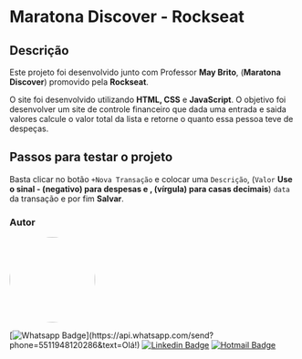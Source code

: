# Maratona Discover - Rockseat

## Descrição

Este projeto foi desenvolvido junto com Professor **May Brito**, (**Maratona Discover**) promovido pela **Rockseat**.

O site foi desenvolvido utilizando **HTML, CSS** e **JavaScript**. O objetivo foi desenvolver um site de controle financeiro que dada uma entrada e saida valores calcule o valor total da lista e retorne o quanto essa pessoa teve de despeças.

## Passos para testar o projeto

Basta clicar no botão `+Nova Transação` e colocar uma `Descrição`, (`Valor` **Use o sinal - (negativo) para despesas e , (vírgula) para casas decimais**) `data` da transação e por fim **Salvar**.

### Autor

 <img style="border-radius: 50%;" src="https://avatars.githubusercontent.com/u/66649277?s=400&u=be84d2f8335df4ba3a1cb42b231f27ae584453c2&v=4" width="150px;" alt=""/>

[![Whatsapp Badge](https://img.shields.io/badge/-Whatsapp-4CA143?style=flat-square&labelColor=4CA143&logo=whatsapp&logoColor=white&link=https://api.whatsapp.com/send?phone=5511948120286&text=Olá!)](https://api.whatsapp.com/send?phone=5511948120286&text=Olá!)
[![Linkedin Badge](https://img.shields.io/badge/-Luciano-blue?style=flat-square&logo=Linkedin&logoColor=white&link=https://www.linkedin.com/in/lucianossouza/)](https://www.linkedin.com/in/lucianossouza/) 
[![Hotmail Badge](https://img.shields.io/badge/-Hotmail-0078D4?style=flat-square&logo=microsoft-outlook&logoColor=white&link=mailto:luciano.illustrador@hotmail.com)](mailto:luciano.illustrador@hotmail.com)